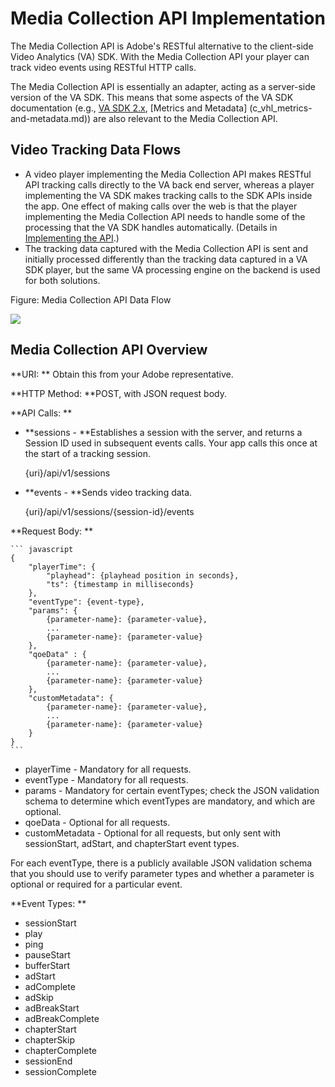 # Media Collection API Implementation

The Media Collection API is Adobe's RESTful alternative to the client-side
Video Analytics (VA) SDK. With the Media Collection API your player can track
video events using RESTful HTTP calls.

The Media Collection API is essentially an adapter, acting as a server-side
version of the VA SDK. This means that some aspects of the VA SDK
documentation (e.g., [VA SDK 2.x](c_vhl_feature-js.md), [Metrics and Metadata]
(c_vhl_metrics-and-metadata.md)) are also relevant to the Media Collection API.

## **Video Tracking Data Flows**

* A video player implementing the Media Collection API makes RESTful API tracking calls directly to the VA back end server, whereas a player implementing the VA SDK makes tracking calls to the SDK APIs inside the app. One effect of making calls over the web is that the player implementing the Media Collection API needs to handle some of the processing that the VA SDK handles automatically. (Details in [Implementing the API](implement.md).)
* The tracking data captured with the Media Collection API is sent and initially processed differently than the tracking data captured in a VA SDK player, but the same VA processing engine on the backend is used for both solutions. 

Figure: Media Collection API Data Flow

![](../.gitbook/assets/col_api_overview_simple.png)

## **Media Collection API Overview**

**URI: ** Obtain this from your Adobe representative.

**HTTP Method: **POST, with JSON request body.

**API Calls: **

* **sessions - **Establishes a session with the server, and returns a Session ID used in subsequent events calls. Your app calls this once at the start of a tracking session.
    
    {uri}/api/v1/sessions

* **events - **Sends video tracking data.
    
    {uri}/api/v1/sessions/{session-id}/events

**Request Body: **
    
    ``` javascript
    {
        "playerTime": {
            "playhead": {playhead position in seconds},
            "ts": {timestamp in milliseconds}
        },
        "eventType": {event-type},
        "params": {
            {parameter-name}: {parameter-value},
            ...
            {parameter-name}: {parameter-value}
        },
        "qoeData" : {
            {parameter-name}: {parameter-value},
            ...
            {parameter-name}: {parameter-value}
        },
        "customMetadata": {
            {parameter-name}: {parameter-value},
            ...
            {parameter-name}: {parameter-value}
        }
    }
    ```

* playerTime - Mandatory for all requests.
* eventType - Mandatory for all requests. 
* params - Mandatory for certain eventTypes; check the JSON validation schema to determine which eventTypes are mandatory, and which are optional. 
* qoeData - Optional for all requests.
* customMetadata - Optional for all requests, but only sent with sessionStart, adStart, and chapterStart event types.

For each eventType, there is a publicly available JSON validation schema that
you should use to verify parameter types and whether a parameter is optional
or required for a particular event.

**Event Types: **

* sessionStart
* play
* ping
* pauseStart
* bufferStart
* adStart
* adComplete
* adSkip
* adBreakStart
* adBreakComplete
* chapterStart
* chapterSkip
* chapterComplete
* sessionEnd
* sessionComplete

